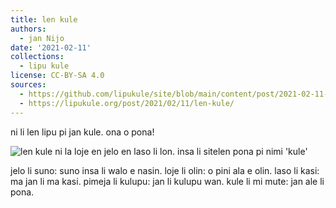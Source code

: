 ```yaml
---
title: len kule
authors:
  - jan Nijo
date: '2021-02-11'
collections:
  - lipu kule
license: CC-BY-SA 4.0
sources:
  - https://github.com/lipukule/site/blob/main/content/post/2021-02-11-lenkule.md
  - https://lipukule.org/post/2021/02/11/len-kule/
---
```


ni li len lipu pi jan kule. ona o pona!

![len kule ni la loje en jelo en laso li lon. insa li sitelen pona pi nimi 'kule'](/images/lenkule.jpg)

jelo li suno: suno insa li walo e nasin.
loje li olin: o pini ala e olin.
laso li kasi: ma jan li ma kasi.
pimeja li kulupu: jan li kulupu wan.
kule li mi mute: jan ale li pona.
